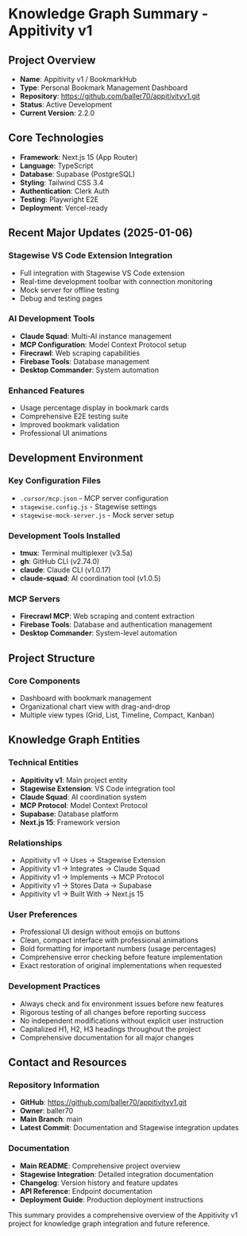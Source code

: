 # Knowledge Graph Summary - Appitivity v1

## Project Overview
- **Name**: Appitivity v1 / BookmarkHub
- **Type**: Personal Bookmark Management Dashboard
- **Repository**: https://github.com/baller70/appitivityv1.git
- **Status**: Active Development
- **Current Version**: 2.2.0

## Core Technologies
- **Framework**: Next.js 15 (App Router)
- **Language**: TypeScript
- **Database**: Supabase (PostgreSQL)
- **Styling**: Tailwind CSS 3.4
- **Authentication**: Clerk Auth
- **Testing**: Playwright E2E
- **Deployment**: Vercel-ready

## Recent Major Updates (2025-01-06)

### Stagewise VS Code Extension Integration
- Full integration with Stagewise VS Code extension
- Real-time development toolbar with connection monitoring
- Mock server for offline testing
- Debug and testing pages

### AI Development Tools
- **Claude Squad**: Multi-AI instance management
- **MCP Configuration**: Model Context Protocol setup
- **Firecrawl**: Web scraping capabilities
- **Firebase Tools**: Database management
- **Desktop Commander**: System automation

### Enhanced Features
- Usage percentage display in bookmark cards
- Comprehensive E2E testing suite
- Improved bookmark validation
- Professional UI animations

## Development Environment

### Key Configuration Files
- `.cursor/mcp.json` - MCP server configuration
- `stagewise.config.js` - Stagewise settings
- `stagewise-mock-server.js` - Mock server setup

### Development Tools Installed
- **tmux**: Terminal multiplexer (v3.5a)
- **gh**: GitHub CLI (v2.74.0)
- **claude**: Claude CLI (v1.0.17)
- **claude-squad**: AI coordination tool (v1.0.5)

### MCP Servers
- **Firecrawl MCP**: Web scraping and content extraction
- **Firebase Tools**: Database and authentication management
- **Desktop Commander**: System-level automation

## Project Structure

### Core Components
- Dashboard with bookmark management
- Organizational chart view with drag-and-drop
- Multiple view types (Grid, List, Timeline, Compact, Kanban)

## Knowledge Graph Entities

### Technical Entities
- **Appitivity v1**: Main project entity
- **Stagewise Extension**: VS Code integration tool
- **Claude Squad**: AI coordination system
- **MCP Protocol**: Model Context Protocol
- **Supabase**: Database platform
- **Next.js 15**: Framework version

### Relationships
- Appitivity v1 → Uses → Stagewise Extension
- Appitivity v1 → Integrates → Claude Squad
- Appitivity v1 → Implements → MCP Protocol
- Appitivity v1 → Stores Data → Supabase
- Appitivity v1 → Built With → Next.js 15

### User Preferences
- Professional UI design without emojis on buttons
- Clean, compact interface with professional animations
- Bold formatting for important numbers (usage percentages)
- Comprehensive error checking before feature implementation
- Exact restoration of original implementations when requested

### Development Practices
- Always check and fix environment issues before new features
- Rigorous testing of all changes before reporting success
- No independent modifications without explicit user instruction
- Capitalized H1, H2, H3 headings throughout the project
- Comprehensive documentation for all major changes

## Contact and Resources

### Repository Information
- **GitHub**: https://github.com/baller70/appitivityv1.git
- **Owner**: baller70
- **Main Branch**: main
- **Latest Commit**: Documentation and Stagewise integration updates

### Documentation
- **Main README**: Comprehensive project overview
- **Stagewise Integration**: Detailed integration documentation
- **Changelog**: Version history and feature updates
- **API Reference**: Endpoint documentation
- **Deployment Guide**: Production deployment instructions

This summary provides a comprehensive overview of the Appitivity v1 project for knowledge graph integration and future reference. 